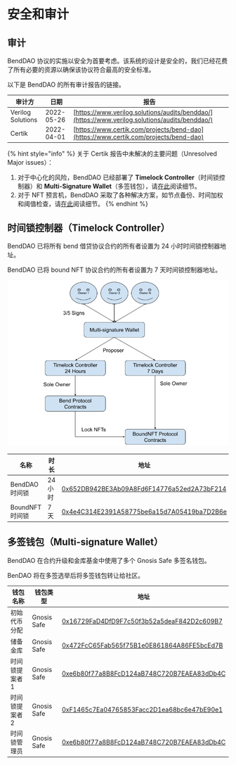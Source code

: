 # 安全和审计

## 审计

BendDAO 协议的实施以安全为首要考虑。该系统的设计是安全的，我们已经花费了所有必要的资源以确保该协议符合最高的安全标准。

以下是 BendDAO 的所有审计报告的链接。

| 审计方             | 日期       | 报告                                                                                   |
| ----------------- | ---------- | ------------------------------------------------------------------------------------ |
| Verilog Solutions | 2022-05-26 | [https://www.verilog.solutions/audits/benddao/](https://www.verilog.solutions/audits/benddao/) |
| Certik            | 2022-04-01 | [https://www.certik.com/projects/bend-dao](https://www.certik.com/projects/bend-dao)   |

{% hint style="info" %}
关于 Certik 报告中未解决的主要问题（Unresolved Major issues）：

1. 对于中心化的风险，BendDAO 已经部署了 **Timelock Controller**（时间锁控制器）和 **Multi-Signature Wallet**（多签钱包），请[在此](security-and-audits.md#timelock-controller)阅读细节。
2. 对于 NFT 预言机，BendDAO 采取了各种解决方案，如节点备份、时间加权和阈值检查，请[在此](../lending-protocol/oracle-price-feeding.md)阅读细节。
{% endhint %}

## 时间锁控制器（Timelock Controller）

BendDAO 已将所有 bend 借贷协议合约的所有者设置为 24 小时时间锁控制器地址。

BendDAO 已将 bound NFT 协议合约的所有者设置为 7 天时间锁控制器地址。

![](<../.gitbook/assets/Bend MultiSig Wallet & TimeLock 0526.png>)

| 名称              | 时长 | 地址                                                                                                               |
| ----------------- | -------- | --------------------------------------------------------------------------------------------------------------------- |
| BendDAO 时间锁  | 24 小时 | [0x652DB942BE3Ab09A8Fd6F14776a52ed2A73bF214](https://etherscan.io/address/0x652DB942BE3Ab09A8Fd6F14776a52ed2A73bF214) |
| BoundNFT 时间锁 | 7 天   | [0x4e4C314E2391A58775be6a15d7A05419ba7D2B6e](https://etherscan.io/address/0x4e4C314E2391A58775be6a15d7A05419ba7D2B6e) |

## 多签钱包（Multi-signature Wallet）

BendDAO 在合约升级和金库基金中使用了多个 Gnosis Safe 多签名钱包。

BenDAO 将在多签选举后将多签钱包转让给社区。

| 钱包名称             | 钱包类型 | 地址                                                                                                               |
| ----------------------- | ----------- | --------------------------------------------------------------------------------------------------------------------- |
| 初始代币分配 | Gnosis Safe | [0x16729FaD4DfD9F7c50f3b52a5deaF842D2c609B7](https://etherscan.io/address/0x16729FaD4DfD9F7c50f3b52a5deaF842D2c609B7) |
| 储备金库        | Gnosis Safe | [0x472FcC65Fab565f75B1e0E861864A86FE5bcEd7B](https://etherscan.io/address/0x472FcC65Fab565f75B1e0E861864A86FE5bcEd7B) |
| 时间锁提案者 1     | Gnosis Safe | [0xe6b80f77a8B8FcD124aB748C720B7EAEA83dDb4C](https://etherscan.io/address/0xe6b80f77a8B8FcD124aB748C720B7EAEA83dDb4C) |
| 时间锁提案者 2     | Gnosis Safe | [0xF1465c7Ea04765853Facc2D1ea68bc6e47bE90e1](https://etherscan.io/address/0xF1465c7Ea04765853Facc2D1ea68bc6e47bE90e1) |
| 时间锁管理员       | Gnosis Safe | [0xe6b80f77a8B8FcD124aB748C720B7EAEA83dDb4C](https://etherscan.io/address/0xe6b80f77a8B8FcD124aB748C720B7EAEA83dDb4C) |
